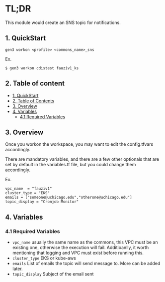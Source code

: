 # TL;DR

This module would create an SNS topic for notifications.


## 1. QuickStart

```
gen3 workon <profile> <commons_name>_sns
```

Ex.
```
$ gen3 workon cdistest fauziv1_ks
```

## 2. Table of content

- [1. QuickStart](#1-quickstart)
- [2. Table of Contents](#2-table-of-contents)
- [3. Overview](#3-overview)
- [4. Variables](#4-variables)
  - [4.1 Required Variables](#41-required-variables)



## 3. Overview

Once you workon the workspace, you may want to edit the config.tfvars accordingly. 

There are mandatory variables, and there are a few other optionals that are set by default in the variables.tf file, but you could change them accordingly.

Ex.
```
vpc_name  = "fauziv1"
cluster_type = "EKS"
emails = ["someone@uchicago.edu","otherone@uchicago.edu"]
topic_display = "Cronjob Monitor"
```

## 4. Variables 

### 4.1 Required Variables 

* `vpc_name` usually the same name as the commons, this VPC must be an existing one, otherwise the execution will fail. Additioanlly, it worth mentioning that logging and VPC must exist before running this.
* `cluster_type` EKS or kube-aws
* `emails` List of emails the topic will send message to. More can be added later.
* `topic_display` Subject of the email sent

